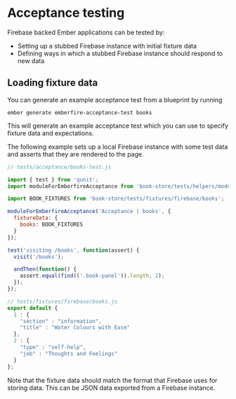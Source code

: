 # Acceptance testing

Firebase backed Ember applications can be tested by:

 - Setting up a stubbed Firebase instance with initial fixture data
 - Defining ways in which a stubbed Firebase instance should respond to new data

## Loading fixture data

You can generate an example acceptance test from a blueprint by running

    ember generate emberfire-acceptance-test books

This will generate an example acceptance test which you can use to specify fixture data and
expectations.

The following example sets up a local Firebase instance with some test data and asserts that
they are rendered to the page.

```js
// tests/acceptance/books-test.js

import { test } from 'qunit';
import moduleForEmberfireAcceptance from 'book-store/tests/helpers/module-for-emberfire-acceptance';

import BOOK_FIXTURES from 'book-store/tests/fixtures/firebase/books';

moduleForEmberfireAcceptance('Acceptance | books', {
  fixtureData: {
    books: BOOK_FIXTURES
  }
});

test('visiting /books', function(assert) {
  visit('/books');

  andThen(function() {
    assert.equal(find(('.book-panel')).length, 2);
  });
});

// tests/fixtures/firebase/books.js
export default {
  1 : {
    "section" : "information",
    "title" : "Water Colours with Ease"
  },
  2 : {
    "type" : "self-help",
    "job" : "Thoughts and Feelings"
  }
};

```

Note that the fixture data should match the format that Firebase uses for storing data. This can be
JSON data exported from a Firebase instance.
